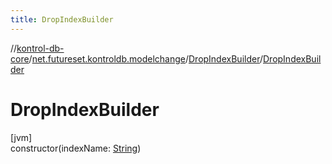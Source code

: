 ```yaml
---
title: DropIndexBuilder
---
```

//[kontrol-db-core](../../../index.html)/[net.futureset.kontroldb.modelchange](../index.html)/[DropIndexBuilder](index.html)/[DropIndexBuilder](-drop-index-builder.html)



# DropIndexBuilder



[jvm]\
constructor(indexName: [String](https://kotlinlang.org/api/latest/jvm/stdlib/kotlin/-string/index.html))




